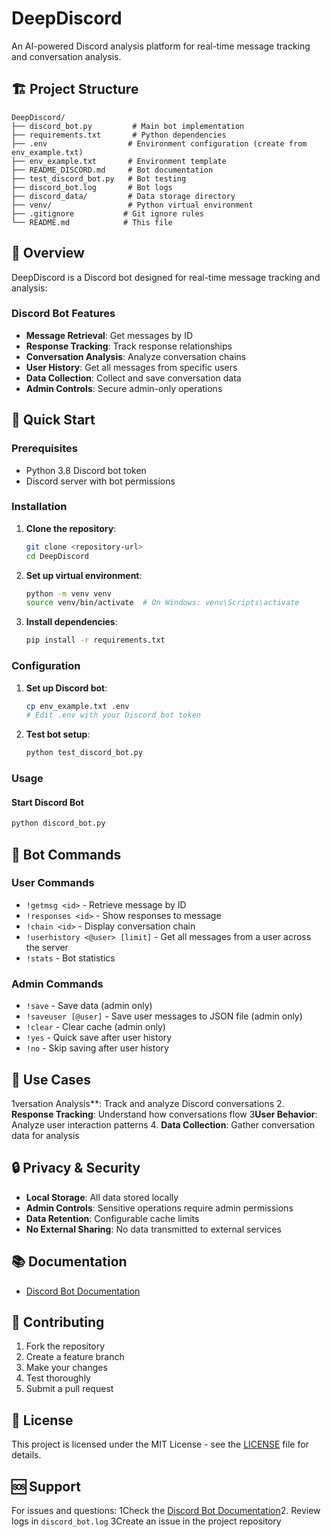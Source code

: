 # DeepDiscord

An AI-powered Discord analysis platform for real-time message tracking and conversation analysis.

## 🏗️ Project Structure

```
DeepDiscord/
├── discord_bot.py         # Main bot implementation
├── requirements.txt       # Python dependencies
├── .env                  # Environment configuration (create from env_example.txt)
├── env_example.txt       # Environment template
├── README_DISCORD.md     # Bot documentation
├── test_discord_bot.py   # Bot testing
├── discord_bot.log       # Bot logs
├── discord_data/         # Data storage directory
├── venv/                 # Python virtual environment
├── .gitignore           # Git ignore rules
└── README.md            # This file
```

## 🎯 Overview

DeepDiscord is a Discord bot designed for real-time message tracking and analysis:

### Discord Bot Features
- **Message Retrieval**: Get messages by ID
- **Response Tracking**: Track response relationships
- **Conversation Analysis**: Analyze conversation chains
- **User History**: Get all messages from specific users
- **Data Collection**: Collect and save conversation data
- **Admin Controls**: Secure admin-only operations

## 🚀 Quick Start

### Prerequisites
- Python 3.8 Discord bot token
- Discord server with bot permissions

### Installation

1. **Clone the repository**:
   ```bash
   git clone <repository-url>
   cd DeepDiscord
   ```

2. **Set up virtual environment**:
   ```bash
   python -m venv venv
   source venv/bin/activate  # On Windows: venv\Scripts\activate
   ```

3. **Install dependencies**:
   ```bash
   pip install -r requirements.txt
   ```

### Configuration

1. **Set up Discord bot**:
   ```bash
   cp env_example.txt .env
   # Edit .env with your Discord bot token
   ```

2. **Test bot setup**:
   ```bash
   python test_discord_bot.py
   ```

### Usage

#### Start Discord Bot
```bash
python discord_bot.py
```

## 🔧 Bot Commands

### User Commands
- `!getmsg <id>` - Retrieve message by ID
- `!responses <id>` - Show responses to message
- `!chain <id>` - Display conversation chain
- `!userhistory <@user> [limit]` - Get all messages from a user across the server
- `!stats` - Bot statistics

### Admin Commands
- `!save` - Save data (admin only)
- `!saveuser [@user]` - Save user messages to JSON file (admin only)
- `!clear` - Clear cache (admin only)
- `!yes` - Quick save after user history
- `!no` - Skip saving after user history

## 🎯 Use Cases
1versation Analysis**: Track and analyze Discord conversations
2. **Response Tracking**: Understand how conversations flow
3**User Behavior**: Analyze user interaction patterns
4. **Data Collection**: Gather conversation data for analysis

## 🔒 Privacy & Security

- **Local Storage**: All data stored locally
- **Admin Controls**: Sensitive operations require admin permissions
- **Data Retention**: Configurable cache limits
- **No External Sharing**: No data transmitted to external services

## 📚 Documentation

- [Discord Bot Documentation](README_DISCORD.md)

## 🤝 Contributing

1. Fork the repository
2. Create a feature branch
3. Make your changes
4. Test thoroughly
5. Submit a pull request

## 📄 License

This project is licensed under the MIT License - see the [LICENSE](LICENSE) file for details.

## 🆘 Support

For issues and questions:
1Check the [Discord Bot Documentation](README_DISCORD.md)2. Review logs in `discord_bot.log`
3Create an issue in the project repository
